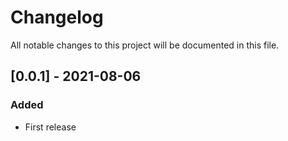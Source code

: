 # Changelog
All notable changes to this project will be documented in this file.

## [0.0.1] - 2021-08-06
### Added
- First release